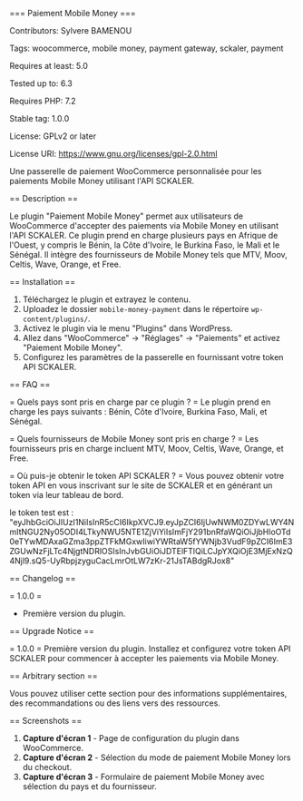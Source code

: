 === Paiement Mobile Money ===

Contributors: Sylvere BAMENOU

Tags: woocommerce, mobile money, payment gateway, sckaler, payment

Requires at least: 5.0

Tested up to: 6.3

Requires PHP: 7.2

Stable tag: 1.0.0

License: GPLv2 or later

License URI: https://www.gnu.org/licenses/gpl-2.0.html

Une passerelle de paiement WooCommerce personnalisée pour les paiements Mobile Money utilisant l'API SCKALER.

== Description ==

Le plugin "Paiement Mobile Money" permet aux utilisateurs de WooCommerce d'accepter des paiements via Mobile Money en utilisant l'API SCKALER. Ce plugin prend en charge plusieurs pays en Afrique de l'Ouest, y compris le Bénin, la Côte d'Ivoire, le Burkina Faso, le Mali et le Sénégal. Il intègre des fournisseurs de Mobile Money tels que MTV, Moov, Celtis, Wave, Orange, et Free.

== Installation ==

1. Téléchargez le plugin et extrayez le contenu.
2. Uploadez le dossier `mobile-money-payment` dans le répertoire `wp-content/plugins/`.
3. Activez le plugin via le menu "Plugins" dans WordPress.
4. Allez dans "WooCommerce" -> "Réglages" -> "Paiements" et activez "Paiement Mobile Money".
5. Configurez les paramètres de la passerelle en fournissant votre token API SCKALER.

== FAQ ==

= Quels pays sont pris en charge par ce plugin ? =
Le plugin prend en charge les pays suivants : Bénin, Côte d'Ivoire, Burkina Faso, Mali, et Sénégal.

= Quels fournisseurs de Mobile Money sont pris en charge ? =
Les fournisseurs pris en charge incluent MTV, Moov, Celtis, Wave, Orange, et Free.

= Où puis-je obtenir le token API SCKALER ? =
Vous pouvez obtenir votre token API en vous inscrivant sur le site de SCKALER et en générant un token via leur tableau de bord.

le token test est : "eyJhbGciOiJIUzI1NiIsInR5cCI6IkpXVCJ9.eyJpZCI6IjUwNWM0ZDYwLWY4NmItNGU2Ny05ODI4LTkyNWU5NTE1ZjViYiIsImFjY291bnRfaWQiOiJjbHloOTd0eTYwMDAxaGZma3ppZTFkMGxwIiwiYWRtaW5fYWNjb3VudF9pZCI6ImE3ZGUwNzFjLTc4NjgtNDRlOSIsInJvbGUiOiJDTElFTlQiLCJpYXQiOjE3MjExNzQ4Njl9.sQ5-UyRbpjzyguCacLmrOtLW7zKr-21JsTABdgRJox8"

== Changelog ==

= 1.0.0 =
* Première version du plugin.

== Upgrade Notice ==

= 1.0.0 =
Première version du plugin. Installez et configurez votre token API SCKALER pour commencer à accepter les paiements via Mobile Money.

== Arbitrary section ==

Vous pouvez utiliser cette section pour des informations supplémentaires, des recommandations ou des liens vers des ressources.

== Screenshots ==

1. **Capture d'écran 1** - Page de configuration du plugin dans WooCommerce.
2. **Capture d'écran 2** - Sélection du mode de paiement Mobile Money lors du checkout.
3. **Capture d'écran 3** - Formulaire de paiement Mobile Money avec sélection du pays et du fournisseur.

